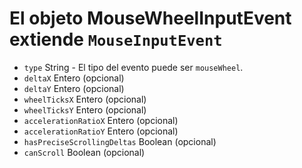 # El objeto MouseWheelInputEvent extiende `MouseInputEvent`

* `type` String - El tipo del evento puede ser `mouseWheel`.
* `deltaX` Entero (opcional)
* `deltaY` Entero (opcional)
* `wheelTicksX` Entero (opcional)
* `wheelTicksY` Entero (opcional)
* `accelerationRatioX` Entero (opcional)
* `accelerationRatioY` Entero (opcional)
* `hasPreciseScrollingDeltas` Boolean (opcional)
* `canScroll` Boolean (opcional)
